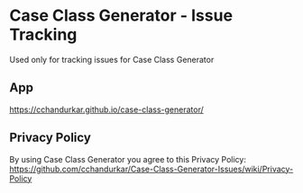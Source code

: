 # Case Class Generator - Issue Tracking
Used only for tracking issues for Case Class Generator


## App
https://cchandurkar.github.io/case-class-generator/

## Privacy Policy
By using Case Class Generator you agree to this Privacy Policy:
https://github.com/cchandurkar/Case-Class-Generator-Issues/wiki/Privacy-Policy
